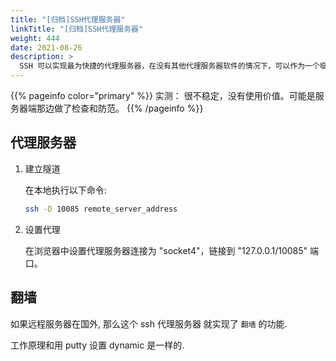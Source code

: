 ```yaml
---
title: "[归档]SSH代理服务器"
linkTitle: "[归档]SSH代理服务器"
weight: 444
date: 2021-08-26
description: >
  SSH 可以实现最为快捷的代理服务器，在没有其他代理服务器软件的情况下，可以作为一个临时解决方案使用。
---
```


{{% pageinfo color="primary" %}}
实测： 很不稳定，没有使用价值。可能是服务器端那边做了检查和防范。
{{% /pageinfo %}}

## 代理服务器

1. 建立隧道

    在本地执行以下命令:

    ```bash
    ssh -D 10085 remote_server_address
    ```

2. 设置代理

	在浏览器中设置代理服务器连接为 "socket4"，链接到 "127.0.0.1/10085" 端口。

## 翻墙

如果远程服务器在国外, 那么这个 ssh 代理服务器 就实现了 `翻墙` 的功能.

工作原理和用 putty 设置 dynamic 是一样的.

